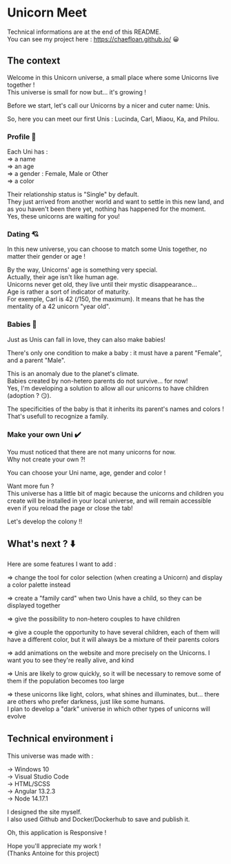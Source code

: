 # Unicorn Meet

Technical informations are at the end of this README.<br>
You can see my project here : https://chaefloan.github.io/ :grinning:

## The context

Welcome in this Unicorn universe, a small place where some Unicorns live together !<br>
This universe is small for now but... it's growing !

Before we start, let's call our Unicorns by a nicer and cuter name: Unis.

So, here you can meet our first Unis : Lucinda, Carl, Miaou, Ka, and Philou.

### Profile :rainbow:

Each Uni has :<br>
=> a name<br>
=> an age<br>
=> a gender : Female, Male or Other<br>
=> a color<br>

Their relationship status is "Single" by default.<br>
They just arrived from another world and want to settle in this new land, and as you haven't been there yet, nothing has happened for the moment.<br>
Yes, these unicorns are waiting for you!

### Dating :cupid:

In this new universe, you can choose to match some Unis together, no matter their gender or age !

By the way, Unicorns' age is something very special.<br>
Actually, their age isn't like human age.<br>
Unicorns never get old, they live until their mystic disappearance...<br>
Age is rather a sort of indicator of maturity.<br>
For exemple, Carl is 42 (/150, the maximum). It means that he has the mentality of a 42 unicorn "year old".<br>

### Babies :baby_bottle:

Just as Unis can fall in love, they can also make babies!

There's only one condition to make a baby : it must have a parent "Female", and a parent "Male".

This is an anomaly due to the planet's climate.<br>
Babies created by non-hetero parents do not survive... for now!<br>
Yes, I'm developing a solution to allow all our unicorns to have children (adoption ? :smirk:).<br>

The specificities of the baby is that it inherits its parent's names and colors !<br>
That's usefull to recognize a family.

### Make your own Uni :heavy_check_mark:

You must noticed that there are not many unicorns for now.<br>
Why not create your own ?!

You can choose your Uni name, age, gender and color !

Want more fun ?<br>
This universe has a little bit of magic because the unicorns and children you create will be installed in your local universe, and will remain accessible even if you reload the page or close the tab!

Let's develop the colony !!

## What's next ? :arrow_down:

Here are some features I want to add :

=> change the tool for color selection (when creating a Unicorn) and display a color palette instead

=> create a "family card" when two Unis have a child, so they can be displayed together

=> give the possibility to non-hetero couples to have children

=> give a couple the opportunity to have several children, each of them will have a different color, but it will always be a mixture of their parents colors

=> add animations on the website and more precisely on the Unicorns. I want you to see they're really alive, and kind

=> Unis are likely to grow quickly, so it will be necessary to remove some of them if the population becomes too large

=> these unicorns like light, colors, what shines and illuminates, but... there are others who prefer darkness, just like some humans.<br>
I plan to develop a "dark" universe in which other types of unicorns will evolve

## Technical environment :information_source:

This universe was made with :

-> Windows 10<br>
-> Visual Studio Code<br>
-> HTML/SCSS<br>
-> Angular 13.2.3<br>
-> Node 14.17.1<br>

I designed the site myself.<br>
I also used Github and Docker/Dockerhub to save and publish it.

Oh, this application is Responsive !


Hope you'll appreciate my work !<br>
(Thanks Antoine for this project)
